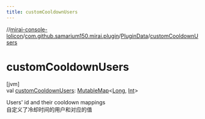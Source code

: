 ```yaml
---
title: customCooldownUsers
---
```

//[mirai-console-lolicon](../../../index.html)/[com.github.samarium150.mirai.plugin](../index.html)/[PluginData](index.html)/[customCooldownUsers](custom-cooldown-users.html)



# customCooldownUsers



[jvm]\
val [customCooldownUsers](custom-cooldown-users.html): [MutableMap](https://kotlinlang.org/api/latest/jvm/stdlib/kotlin.collections/-mutable-map/index.html)<[Long](https://kotlinlang.org/api/latest/jvm/stdlib/kotlin/-long/index.html), [Int](https://kotlinlang.org/api/latest/jvm/stdlib/kotlin/-int/index.html)>



Users' id and their cooldown mappings <br> 自定义了冷却时间的用户和对应的值




